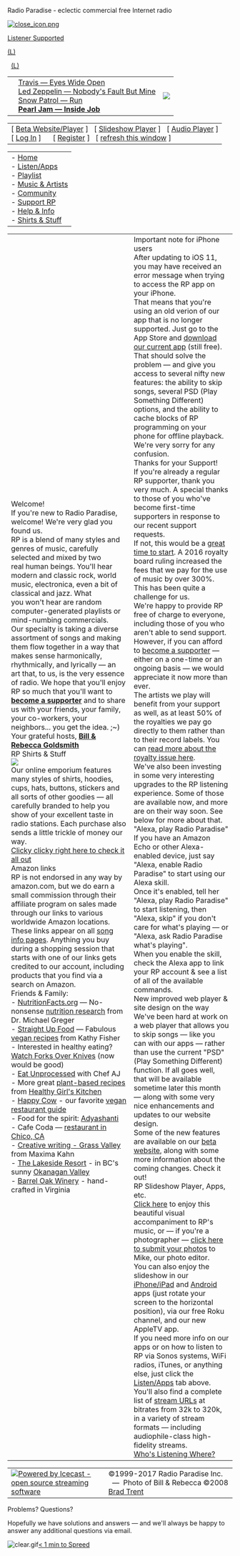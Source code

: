 Radio Paradise - eclectic commercial free Internet radio

[![close_icon.png](../_resources/84231d04ae6cacc6ed16c33dafd41060.gif)](http://www.radioparadise.com/rp2-content.php?name=Home)

[Listener Supported](https://www.radioparadise.com/rp2s-content.php?name=Support)

[(L)](http://www.radioparadise.com/#)

  [(L)](http://www.radioparadise.com/rp2-content.php?name=Members&file=register_psd)

|     |     |     |
| --- | --- | --- |
|     | [Travis — Eyes Wide Open](http://www.radioparadise.com/rp2-content.php?name=Music&file=songinfo&song_id=40196)<br>[Led Zeppelin — Nobody's Fault But Mine](http://www.radioparadise.com/rp2-content.php?name=Music&file=songinfo&song_id=20534)<br>[Snow Patrol — Run](http://www.radioparadise.com/rp2-content.php?name=Music&file=songinfo&song_id=36041)<br>[**Pearl Jam — Inside Job**](http://www.radioparadise.com/rp2-content.php?name=Music&file=songinfo&song_id=38737) | [![](../_resources/4cfb33f8bfa3a9662d1c652c034b10fc.jpg)](http://www.radioparadise.com/rp2-content.php?name=Music&file=songinfo&song_id=38737) |

|     |
| --- |
| [ [Beta Website/Player](https://beta.radioparadise.com/) ]   [ [Slideshow Player](#) ]   [ [Audio Player](#) ]<br>[ [Log In](http://www.radioparadise.com/rp2-content.php?name=Members&file=login&query_n=HomeZZfile=index) ]      [ [Register](http://www.radioparadise.com/rp2-content.php?name=Members&file=register) ]   [ [refresh this window](#) ] |

|     |
| --- |
| - [Home](http://www.radioparadise.com/rp2-content.php)<br>- [Listen/Apps](http://www.radioparadise.com/rp2-content.php?name=Listen)<br>- [Playlist](http://www.radioparadise.com/rp2-content.php?name=Playlist)<br>- [Music & Artists](http://www.radioparadise.com/rp2-content.php?name=Music)<br>- [Community](http://www.radioparadise.com/rp2-content.php?name=Forum)<br>- [Support RP](https://www.radioparadise.com/rp2s-content.php?name=Support&file=support)<br>- [Help & Info](http://www.radioparadise.com/rp2-content.php?name=Help)<br>- [Shirts & Stuff](http://www.cafepress.com/radioparadise) |

|     |     |
| --- | --- |
| Welcome!<br>If you're new to Radio Paradise, welcome! We're very glad you found us.<br>RP is a blend of many styles and genres of music, carefully selected and mixed by two real human beings. You'll hear modern and classic rock, world music, electronica, even a bit of classical and jazz. What you won't hear are random computer-generated playlists or mind-numbing commercials.<br>Our specialty is taking a diverse assortment of songs and making them flow together in a way that makes sense harmonically, rhythmically, and lyrically — an art that, to us, is the very essence of radio. We hope that you'll enjoy RP so much that you'll want to [**become a supporter**](https://www.radioparadise.com/rp2s-content.php?name=Support) and to share us with your friends, your family, your co-workers, your neighbors... you get the idea. ;~)<br>Your grateful hosts, [**Bill & Rebecca Goldsmith**](http://www.radioparadise.com/?name=About)<br>RP Shirts & Stuff<br>[![](../_resources/32462a2e65b6b68d916bf4ffd7d11564.png)](https://www.cafepress.com/radioparadise)<br>Our online emporium features many styles of shirts, hoodies, cups, hats, buttons, stickers and all sorts of other goodies — all carefully branded to help you show of your excellent taste in radio stations. Each purchase also sends a little trickle of money our way.<br>[Clicky clicky right here to check it all out](https://www.cafepress.com/radioparadise)<br>Amazon links<br>RP is not endorsed in any way by amazon.com, but we do earn a small commission through their affiliate program on sales made through our links to various worldwide Amazon locations.<br>These links appear on all [song info pages](http://www.radioparadise.com/?name=Music&file=songinfo&song_id=now). Anything you buy during a shopping session that starts with one of our links gets credited to our account, including products that you find via a search on Amazon.<br>Friends & Family:<br>- [NutritionFacts.org](http://nutritionfacts.org/) — No-nonsense [nutrition research](http://nutritionfacts.org/) from Dr. Michael Greger<br>- [Straight Up Food](http://www.straightupfood.com/blog) — Fabulous [vegan recipes](http://www.straightupfood.com/blog) from Kathy Fisher<br>- Interested in healthy eating? [Watch Forks Over Knives](http://www.forksoverknives.com/) (now would be good)<br>- [Eat Unprocessed](http://www.eatunprocessed.com/) with Chef AJ<br>- More great [plant-based recipes](http://www.healthygirlskitchen.com/) from [Healthy Girl's Kitchen](http://www.healthygirlskitchen.com/)<br>- [Happy Cow](http://www.happycow.net/) - our favorite [vegan restaurant guide](http://www.happycow.net/)<br>- Food for the spirit: [Adyashanti](http://www.adyashanti.org/)<br>- Cafe Coda — [restaurant in Chico, CA](https://www.facebook.com/cafecoda)<br>- [Creative writing - Grass Valley](http://www.maximakahn.com/) from Maxima Kahn<br>- [The Lakeside Resort](http://www.lakeside.bc.ca/) - in BC's sunny [Okanagan Valley](http://www.lakeside.bc.ca/)<br>- [Barrel Oak Winery](http://www.barreloak.com/) - hand-crafted in Virginia | Important note for iPhone users<br>After updating to iOS 11, you may have received an error message when trying to access the RP app on your iPhone.<br>That means that you're using an old verion of our app that is no longer supported. Just go to the App Store and [download our current app](https://itunes.apple.com/us/app/radio-paradise-2.0/id517818306?mt=8&uo=4) (still free). That should solve the problem — and give you access to several nifty new features: the ability to skip songs, several PSD (Play Something Different) options, and the ability to cache blocks of RP programming on your phone for offline playback.<br>We're very sorry for any confusion.<br>Thanks for your Support!<br>If you're already a regular RP supporter, thank you very much. A special thanks to those of you who've become first-time supporters in response to our recent support requests.<br>If not, this would be a [great time to start](https://www.radioparadise.com/support). A 2016 royalty board ruling increased the fees that we pay for the use of music by over 300%. This has been quite a challenge for us.<br>We're happy to provide RP free of charge to everyone, including those of you who aren't able to send support. However, if you can afford to [become a supporter](https://www.radioparadise.com/support) — either on a one-time or an ongoing basis — we would appreciate it now more than ever.<br>The artists we play will benefit from your support as well, as at least 50% of the royalties we pay go directly to them rather than to their record labels. You can [read more about the royalty issue here](https://www.radioparadise.com/rp2s-content.php?name=Support&file=crb).<br>We've also been investing in some very interesting upgrades to the RP listening experience. Some of those are available now, and more are on their way soon. See below for more about that.<br>"Alexa, play Radio Paradise"<br>If you have an Amazon Echo or other Alexa-enabled device, just say "Alexa, enable Radio Paradise" to start using our Alexa skill.<br>Once it's enabled, tell her "Alexa, play Radio Paradise" to start listening, then "Alexa, skip" if you don't care for what's playing — or "Alexa, ask Radio Paradise what's playing".<br>When you enable the skill, check the Alexa app to link your RP account & see a list of all of the available commands.<br>New improved web player & site design on the way<br>We've been hard at work on a web player that allows you to skip songs — like you can with our apps — rather than use the current "PSD" (Play Something Different) function. If all goes well, that will be available sometime later this month — along with some very nice enhancements and updates to our website design.<br>Some of the new features are available on our [beta website](https://beta.radioparadise.com/), along with some more information about the coming changes. Check it out!<br>RP Slideshow Player, Apps, etc.<br>[Click here](#) to enjoy this beautiful visual accompaniment to RP's music, or — if you're a photographer — [click here to submit your photos](http://www.radioparadise.com/image_upload.php) to Mike, our photo editor.<br>You can also enjoy the slideshow in our [iPhone/iPad](http://www.radioparadise.com/?name=Listen&file=ios) and [Android](http://www.radioparadise.com/?name=Listen&file=android) apps (just rotate your screen to the horizontal position), via our free Roku channel, and our new AppleTV app.<br>If you need more info on our apps or on how to listen to RP via Sonos systems, WiFi radios, iTunes, or anything else, just click the [Listen/Apps](http://www.radioparadise.com/?name=Listen&file=index) tab above.<br>You'll also find a complete list of [stream URLs](http://www.radioparadise.com/?name=Listen&file=links) at bitrates from 32k to 320k, in a variety of stream formats — including audiophile-class high-fidelity streams.<br>[Who's Listening Where?](#) |

|     |     |
| --- | --- |
| [![Powered by Icecast - open source streaming software](../_resources/20b51cd64aebf83046f16b194cbc8ee3.png)](http://www.icecast.org/) | ©1999-2017 Radio Paradise Inc.   —  Photo of Bill & Rebecca ©2008 [Brad Trent](http://www.bradtrent.com/) |

Problems? Questions?

Hopefully we have solutions and answers — and we'll always be happy to answer any additional questions via email.

![clear.gif](../_resources/84fc025b2e6ece6f37cfbf5a8c7b496d.png)[< 1 min to Spreed]()
